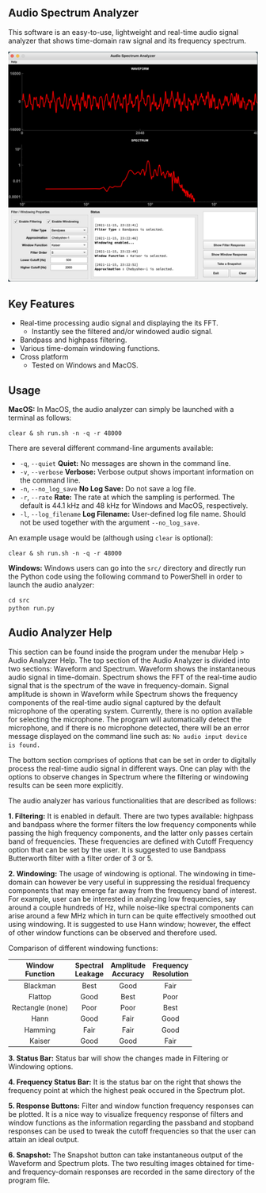 ## Audio Spectrum Analyzer
This software is an easy-to-use, lightweight and real-time audio signal analyzer that shows time-domain raw signal and its frequency spectrum.

![screenshot](/assets/example.png)

## Key Features

* Real-time processing audio signal and displaying the its FFT. 
  - Instantly see the filtered and/or windowed audio signal.
* Bandpass and highpass filtering.
* Various time-domain windowing functions.
* Cross platform
  - Tested on Windows and MacOS.

## Usage

**MacOS:** In MacOS, the audio analyzer can simply be launched with a terminal as follows:
```
clear & sh run.sh -n -q -r 48000
```

There are several different command-line arguments available:
* ```-q```, ```--quiet``` **Quiet:** No messages are shown in the command line.
* ```-v```, ```--verbose``` **Verbose:** Verbose output shows important information on the command line.
* ```-n```, ```--no_log_save``` **No Log Save:** Do not save a log file.
* ```-r```, ```--rate``` **Rate:** The rate at which the sampling is performed. The default is 44.1 kHz and 48 kHz for Windows and MacOS, respectively.
* ```-l```, ```--log_filename``` **Log Filename:** User-defined log file name. Should not be used together with the argument ```--no_log_save```.

An example usage would be (although using ```clear``` is optional):
```
clear & sh run.sh -n -q -r 48000
```

**Windows:** Windows users can go into the ```src/``` directory and directly run the Python code using the following command to PowerShell in order to launch the audio analyzer:
```
cd src
python run.py
```

## Audio Analyzer Help
This section can be found inside the program under the menubar Help > Audio Analyzer Help. The top section of the Audio Analyzer is divided into two sections: Waveform and Spectrum. Waveform shows the instantaneous audio signal in time-domain. Spectrum shows the FFT of the real-time audio signal that is the spectrum of the wave in frequency-domain. Signal amplitude is shown in Waveform while Spectrum shows the frequency components of the real-time audio signal captured by the default microphone of the operating system. Currently, there is no option available for selecting the microphone. The program will automatically detect the microphone, and if there is no microphone detected, there will be an error message displayed on the command line such as: ```No audio input device is found.```

The bottom section comprises of options that can be set in order to digitally process the real-time audio signal in different ways. One can play with the options to observe changes in Spectrum where the filtering or windowing results can be seen more explicitly.

The audio analyzer has various functionalities that are described as follows:

**1. Filtering:** It is enabled in default. There are two types available: highpass and bandpass where the former filters the low frequency components while passing the high frequency components, and the latter only passes certain band of frequencies. These frequencies are defined with Cutoff Frequency option that can be set by the user. It is suggested to use Bandpass Butterworth filter with a filter order of 3 or 5.

**2. Windowing:** The usage of windowing is optional. The windowing in time-domain can however be very useful in suppressing the residual frequency components that may emerge far away from the frequency band of interest. For example, user can be interested in analyzing low frequencies, say around a couple hundreds of Hz, while noise-like spectral components can arise around a few MHz which in turn can be quite effectively smoothed out using windowing. It is suggested to use Hann window; however, the effect of other window functions can be observed and therefore used.

Comparison of different windowing functions:

| **Window**<br>**Function** | **Spectral**<br>**Leakage** | **Amplitude**<br>**Accuracy** | **Frequency**<br>**Resolution** |
| :---: | :---: | :---: | :---: |
| Blackman | Best | Good | Fair |
| Flattop | Good | Best | Poor |
| Rectangle (none) | Poor | Poor | Best |
| Hann | Good | Fair | Good |
| Hamming | Fair | Fair | Good |
| Kaiser | Good | Good | Fair |

**3. Status Bar:** Status bar will show the changes made in Filtering or Windowing options.

**4. Frequency Status Bar:** It is the status bar on the right that shows the frequency point at which the highest peak occured in the Spectrum plot.

**5. Response Buttons:** Filter and window function frequency responses can be plotted. It is a nice way to visualize frequency response of filters and window functions as the information regarding the passband and stopband responses can be used to tweak the cutoff frequencies so that the user can attain an ideal output.

**6. Snapshot:** The Snapshot button can take instantaneous output of the Waveform and Spectrum plots. The two resulting images obtained for time- and frequency-domain responses are recorded in the same directory of the program file.
